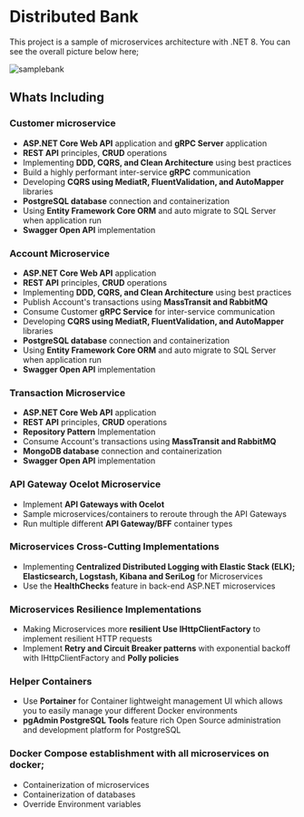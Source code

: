 # Distributed Bank

This project is a sample of microservices architecture with .NET 8. You can see the overall picture below here;

![samplebank](https://github.com/alperenkucukali/samplebank-microservices/assets/38986621/36d3f7cc-f88e-4c28-b7b4-0b40fff10220)

## Whats Including

### Customer microservice
* **ASP.NET Core Web API** application and **gRPC Server** application
* **REST API** principles, **CRUD** operations
* Implementing **DDD, CQRS, and Clean Architecture** using best practices
* Build a highly performant inter-service **gRPC** communication
* Developing **CQRS using MediatR, FluentValidation, and AutoMapper** libraries
* **PostgreSQL database** connection and containerization
* Using **Entity Framework Core ORM** and auto migrate to SQL Server when application run
* **Swagger Open API** implementation

### Account Microservice
* **ASP.NET Core Web API** application
* **REST API** principles, **CRUD** operations
* Implementing **DDD, CQRS, and Clean Architecture** using best practices
* Publish Account's transactions using **MassTransit and RabbitMQ**
* Consume Customer **gRPC Service** for inter-service communication
* Developing **CQRS using MediatR, FluentValidation, and AutoMapper** libraries
* **PostgreSQL database** connection and containerization
* Using **Entity Framework Core ORM** and auto migrate to SQL Server when application run
* **Swagger Open API** implementation

### Transaction Microservice
* **ASP.NET Core Web API** application
* **REST API** principles, **CRUD** operations
* **Repository Pattern** Implementation
* Consume Account's transactions using **MassTransit and RabbitMQ**
* **MongoDB database** connection and containerization
* **Swagger Open API** implementation

### API Gateway Ocelot Microservice
- Implement **API Gateways with Ocelot**
- Sample microservices/containers to reroute through the API Gateways
- Run multiple different **API Gateway/BFF** container types

### Microservices Cross-Cutting Implementations
- Implementing **Centralized Distributed Logging with Elastic Stack (ELK); Elasticsearch, Logstash, Kibana and SeriLog** for Microservices
- Use the **HealthChecks** feature in back-end ASP.NET microservices

### Microservices Resilience Implementations
- Making Microservices more **resilient Use IHttpClientFactory** to implement resilient HTTP requests
- Implement **Retry and Circuit Breaker patterns** with exponential backoff with IHttpClientFactory and **Polly policies**

### Helper Containers
- Use **Portainer** for Container lightweight management UI which allows you to easily manage your different Docker environments
- **pgAdmin PostgreSQL Tools** feature rich Open Source administration and development platform for PostgreSQL

### Docker Compose establishment with all microservices on docker;
- Containerization of microservices
- Containerization of databases
- Override Environment variables
